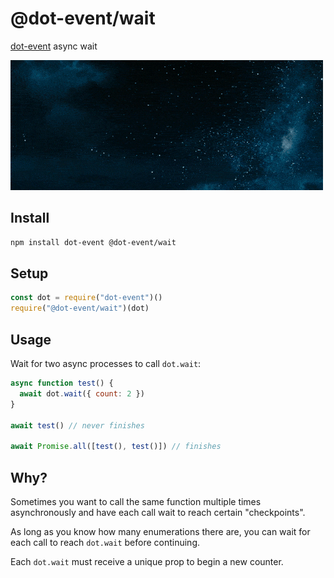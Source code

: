 # @dot-event/wait

[dot-event](https://github.com/dot-event/dot-event#readme) async wait

![wait](wait.gif)

## Install

```bash
npm install dot-event @dot-event/wait
```

## Setup

```js
const dot = require("dot-event")()
require("@dot-event/wait")(dot)
```

## Usage

Wait for two async processes to call `dot.wait`:

```js
async function test() {
  await dot.wait({ count: 2 })
}

await test() // never finishes

await Promise.all([test(), test()]) // finishes
```

## Why?

Sometimes you want to call the same function multiple times asynchronously and have each call wait to reach certain "checkpoints".

As long as you know how many enumerations there are, you can wait for each call to reach `dot.wait` before continuing.

Each `dot.wait` must receive a unique prop to begin a new counter.
